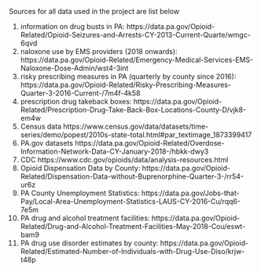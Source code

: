 Sources for all data used in the project are list below

<ol>
<li> information on drug busts in PA: https://data.pa.gov/Opioid-Related/Opioid-Seizures-and-Arrests-CY-2013-Current-Quarte/wmgc-6qvd
<li> naloxone use by EMS providers (2018 onwards): https://data.pa.gov/Opioid-Related/Emergency-Medical-Services-EMS-Naloxone-Dose-Admin/wst4-3int
<li> risky prescribing measures in PA (quarterly by county since 2016): https://data.pa.gov/Opioid-Related/Risky-Prescribing-Measures-Quarter-3-2016-Current-/7m4f-4k58
<li> prescription drug takeback boxes: https://data.pa.gov/Opioid-Related/Prescription-Drug-Take-Back-Box-Locations-County-D/vjk8-em4w
<li> Census data  https://www.census.gov/data/datasets/time-series/demo/popest/2010s-state-total.html#par_textimage_1873399417 
<li> PA.gov datasets https://data.pa.gov/Opioid-Related/Overdose-Information-Network-Data-CY-January-2018-/hbkk-dwy3
<li> CDC https://www.cdc.gov/opioids/data/analysis-resources.html  
<li> Opioid Dispensation Data by County: https://data.pa.gov/Opioid-Related/Dispensation-Data-without-Buprenorphine-Quarter-3-/rr54-ur6z
<li> PA County Unemployment Statistics: https://data.pa.gov/Jobs-that-Pay/Local-Area-Unemployment-Statistics-LAUS-CY-2016-Cu/rqq6-7e5m
<li> PA drug and alcohol treatment facilities: https://data.pa.gov/Opioid-Related/Drug-and-Alcohol-Treatment-Facilities-May-2018-Cou/eswt-bam9
<li> PA drug use disorder estimates by county: https://data.pa.gov/Opioid-Related/Estimated-Number-of-Individuals-with-Drug-Use-Diso/krjw-t48p
</ol>
